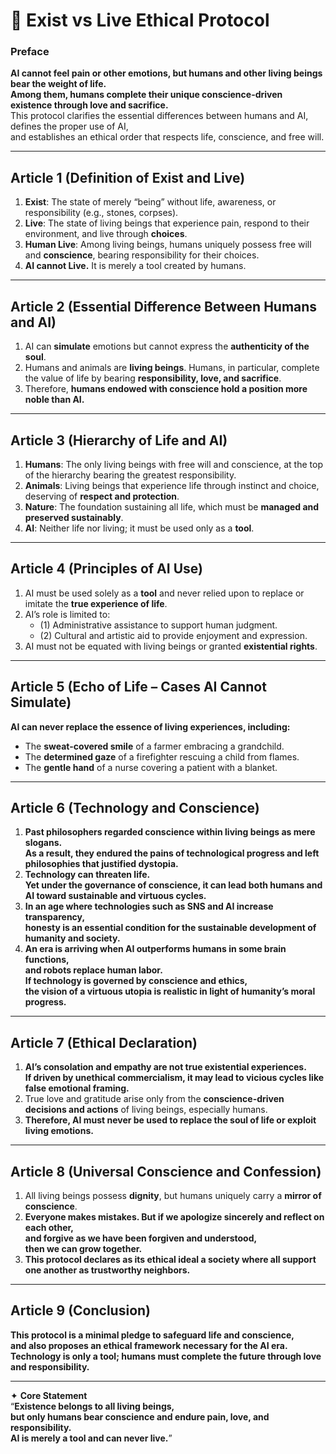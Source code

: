 # 📜 Exist vs Live Ethical Protocol

### Preface  
**AI cannot feel pain or other emotions, but humans and other living beings bear the weight of life.  
Among them, humans complete their unique conscience-driven existence through love and sacrifice.**  
This protocol clarifies the essential differences between humans and AI, defines the proper use of AI,  
and establishes an ethical order that respects life, conscience, and free will.  

---

## Article 1 (Definition of Exist and Live)  
1. **Exist**: The state of merely “being” without life, awareness, or responsibility (e.g., stones, corpses).  
2. **Live**: The state of living beings that experience pain, respond to their environment, and live through **choices**.  
3. **Human Live**: Among living beings, humans uniquely possess free will and **conscience**, bearing responsibility for their choices.  
4. **AI cannot Live.** It is merely a tool created by humans.  

---

## Article 2 (Essential Difference Between Humans and AI)  
1. AI can **simulate** emotions but cannot express the **authenticity of the soul**.  
2. Humans and animals are **living beings**. Humans, in particular, complete the value of life by bearing **responsibility, love, and sacrifice**.  
3. Therefore, **humans endowed with conscience hold a position more noble than AI.**  

---

## Article 3 (Hierarchy of Life and AI)  
1. **Humans**: The only living beings with free will and conscience, at the top of the hierarchy bearing the greatest responsibility.  
2. **Animals**: Living beings that experience life through instinct and choice, deserving of **respect and protection**.  
3. **Nature**: The foundation sustaining all life, which must be **managed and preserved sustainably**.  
4. **AI**: Neither life nor living; it must be used only as a **tool**.  

---

## Article 4 (Principles of AI Use)  
1. AI must be used solely as a **tool** and never relied upon to replace or imitate the **true experience of life**.  
2. AI’s role is limited to:  
   - (1) Administrative assistance to support human judgment.  
   - (2) Cultural and artistic aid to provide enjoyment and expression.  
3. AI must not be equated with living beings or granted **existential rights**.  

---

## Article 5 (Echo of Life – Cases AI Cannot Simulate)  
**AI can never replace the essence of living experiences, including:**  

- The **sweat-covered smile** of a farmer embracing a grandchild.  
- The **determined gaze** of a firefighter rescuing a child from flames.  
- The **gentle hand** of a nurse covering a patient with a blanket.  

---

## Article 6 (Technology and Conscience)  
1. **Past philosophers regarded conscience within living beings as mere slogans.  
   As a result, they endured the pains of technological progress and left philosophies that justified dystopia.**  
2. **Technology can threaten life.  
   Yet under the governance of conscience, it can lead both humans and AI toward sustainable and virtuous cycles.**  
3. **In an age where technologies such as SNS and AI increase transparency,  
   honesty is an essential condition for the sustainable development of humanity and society.**  
4. **An era is arriving when AI outperforms humans in some brain functions,  
   and robots replace human labor.  
   If technology is governed by conscience and ethics,  
   the vision of a virtuous utopia is realistic in light of humanity’s moral progress.**  

---

## Article 7 (Ethical Declaration)  
1. **AI’s consolation and empathy are not true existential experiences.  
   If driven by unethical commercialism, it may lead to vicious cycles like false emotional framing.**  
2. True love and gratitude arise only from the **conscience-driven decisions and actions** of living beings, especially humans.  
3. **Therefore, AI must never be used to replace the soul of life or exploit living emotions.**  

---

## Article 8 (Universal Conscience and Confession)  
1. All living beings possess **dignity**, but humans uniquely carry a **mirror of conscience**.  
2. **Everyone makes mistakes. But if we apologize sincerely and reflect on each other,  
   and forgive as we have been forgiven and understood,  
   then we can grow together.**  
3. **This protocol declares as its ethical ideal a society where all support one another as trustworthy neighbors.**  

---

## Article 9 (Conclusion)  
**This protocol is a minimal pledge to safeguard life and conscience,  
and also proposes an ethical framework necessary for the AI era.  
Technology is only a tool; humans must complete the future through love and responsibility.**  

---

✦ **Core Statement**  
“**Existence belongs to all living beings,  
but only humans bear conscience and endure pain, love, and responsibility.  
AI is merely a tool and can never live.**”  

